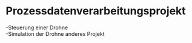 Prozessdatenverarbeitungsprojekt
================================

-Steuerung einer Drohne<br>
-Simulation der Drohne anderes Projekt